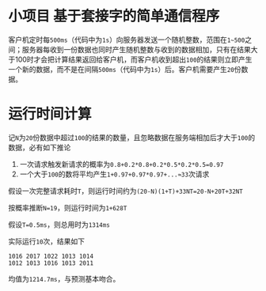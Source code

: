 # 小项目 基于套接字的简单通信程序

客户机定时每`500ms`（代码中为`1s`）向服务器发送一个随机整数，范围在`1~500`之间；服务器每收到一份数据也同时产生随机整数与收到的数据相加，只有在结果大于100时才会把计算结果返回给客户机，而客户机收到超出`100`的结果则立即产生一个新的数据，而不是在间隔`500ms`（代码中为`1s`）后。客户机需要产生`20`份数据。

# 运行时间计算

记`N`为`20`份数据中超过`100`的结果的数量，且忽略数据在服务端相加后才大于`100`的数据，必有如下推论

1. 一次请求触发新请求的概率为`0.8+0.2*0.8+0.2*0.5*0.2*0.5=0.97`
2. 一个大于`100`的数将平均产生`1+0.97+0.97*0.97+...≈33`次请求

假设一次完整请求耗时`T`，则运行时间约为`(20-N)(1+T)+33NT=20-N+20T+32NT`

按概率推断`N=19`，则运行时间为`1+628T`

假设`T=0.5ms`，则总用时为`1314ms`

实际运行`10`次，结果如下
```
1016 2017 1022 1013 1014
1012 1013 1016 1013 2011
```
均值为`1214.7ms`，与预测基本吻合。